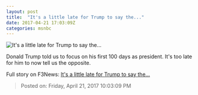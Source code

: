 ```yaml
---
layout: post
title:  "It's a little late for Trump to say the..."
date: 2017-04-21 17:03:09Z
categories: msnbc
---
```


![It's a little late for Trump to say the...](http://www.msnbc.com/sites/msnbc/files/styles/ratio--1_91-1--1200x630/public/2017-04-12t211216z_852313914_rc115b111ad0_rtrmadp_3_usa-nato.jpg?itok=cP3BrLNK)

Donald Trump told us to focus on his first 100 days as president. It's too late for him to now tell us the opposite.


Full story on F3News: [It's a little late for Trump to say the...](http://www.f3nws.com/n/4DdryF)

> Posted on: Friday, April 21, 2017 10:03:09 PM
